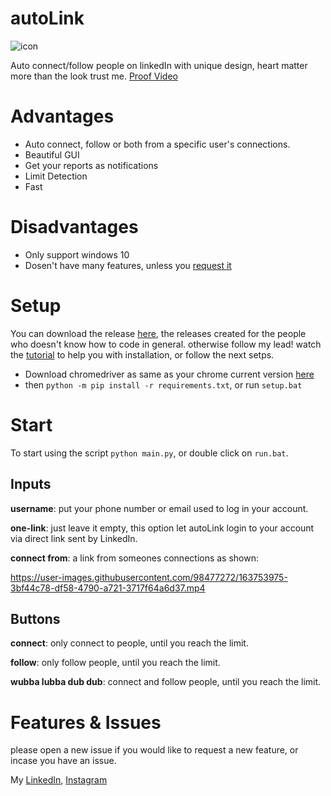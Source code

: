 # autoLink
![icon](https://user-images.githubusercontent.com/98477272/163751992-41595a8f-8ccd-4039-890a-134a897b8bab.png)


Auto connect/follow people on linkedIn with unique design, heart matter more than the look trust me.
[Proof Video](https://youtu.be/r0eRCAE94_8)

# Advantages 
- Auto connect, follow or both from a specific user's connections.
- Beautiful GUI
- Get your reports as notifications
- Limit Detection
- Fast

# Disadvantages
- Only support windows 10
- Dosen't have many features, unless you [request it](https://github.com/JawadPy/autoLink/issues/new/choose)

# Setup
You can download the release [here](https://github.com/JawadPy/autoLink/releases/), the releases created for the people who doesn't know how to code in general.
otherwise follow my lead! watch the [tutorial](https://www.youtube.com/watch?v=dQw4w9WgXcQ) to help you with installation, or follow the next setps.

- Download chromedriver as same as your chrome current version [here](https://chromedriver.chromium.org/downloads)
- then `python -m pip install -r requirements.txt`, or run `setup.bat`

# Start
To start using the script `python main.py`, or double click on `run.bat`.

## Inputs

**username**: put your phone number or email used to log in your account.

**one-link**: just leave it empty, this option let autoLink login to your account via direct link sent by LinkedIn.

**connect from**: a link from someones connections as shown:

https://user-images.githubusercontent.com/98477272/163753975-3bf44c78-df58-4790-a721-3717f64a6d37.mp4

## Buttons

**connect**: only connect to people, until you reach the limit.

**follow**: only follow people, until you reach the limit.

**wubba lubba dub dub**: connect and follow people, until you reach the limit.



# Features & Issues
please open a new issue if you would like to request a new feature, or incase you have an issue.


My [LinkedIn](https://www.linkedin.com/in/jawadpy/), [Instagram](https://instagram.com/9el)
